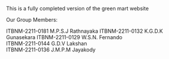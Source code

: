 This is a fully completed version of the green mart website

Our Group Members:   

ITBNM-2211-0181   M.P.S.J Rathnayaka
ITBNM-2211-0132   K.G.D.K Gunasekara 
ITBNM-2211-0129   W.S.N. Fernando  
ITBNM-2211-0144   G.D.V Lakshan   
ITBNM-2211-0136   J.M.P.M Jayakody  
